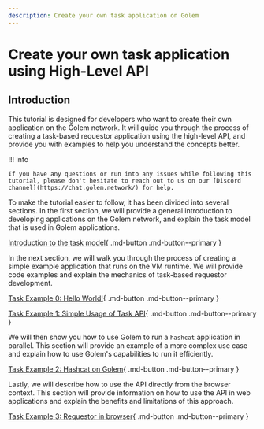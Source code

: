 ```yaml
---
description: Create your own task application on Golem
---
```


# Create your own task application using High-Level API

## Introduction

This tutorial is designed for developers who want to create their own application on the Golem network. 
It will guide you through the process of creating a task-based requestor application using the high-level API, and provide you with examples to help you understand the concepts better.

!!! info

    If you have any questions or run into any issues while following this tutorial, please don't hesitate to reach out to us on our [Discord channel](https://chat.golem.network/) for help.


To make the tutorial easier to follow, it has been divided into several sections. In the first section, we will provide a general introduction to developing applications on the Golem network, and explain the task model that is used in Golem applications.

[Introduction to the task model](task-model.md){ .md-button .md-button--primary }

In the next section, we will walk you through the process of creating a simple example application that runs on the VM runtime. We will provide code examples and explain the mechanics of task-based requestor development.

[Task Example 0: Hello World!](examples/hello.md){ .md-button .md-button--primary }

[Task Example 1: Simple Usage of Task API](examples/simple.md){ .md-button .md-button--primary }

We will then show you how to use Golem to run a `hashcat` application in parallel. This section will provide an example of a more complex use case and explain how to use Golem's capabilities to run it efficiently.

[Task Example 2: Hashcat on Golem](examples/hashcat.md){ .md-button .md-button--primary }

Lastly, we will describe how to use the API directly from the browser context. This section will provide information on how to use the API in web applications and explain the benefits and limitations of this approach.

[Task Example 3: Requestor in browser](examples/web.md){ .md-button .md-button--primary }
